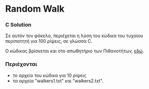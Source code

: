 # Random Walk

### C Solution

Σε αυτόν τον φάκελο, περιέχεται η λύση του κώδικα του τυχαίου περιπατητή για 100 ρίψεις, σε γλώσσα C.

Ο κώδικας βρίσκεται και στο απωθητήριο των Πιθανοτήτων,
[εδώ](https://github.com/p19pago/probability-2022/tree/main/Labs/Lab7/%CE%9E%CE%B5%CF%87%CF%89%CF%81%CE%B9%CF%83%CF%84%CE%AD%CF%82%20%CE%A1%CE%AF%CF%88%CE%B5%CE%B9%CF%82/100%20%CE%A1%CE%AF%CF%88%CE%B5%CE%B9%CF%82).

### Περιέχονται

* το αρχείο του κώδικα για 10 ρίψεις
* τα αρχεία "walkers1.txt" και "walkers2.txt".
